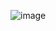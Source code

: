 ![image](https://user-images.githubusercontent.com/76105799/182853997-c4147714-57e4-4732-97cd-3894bccdd6d5.png)
